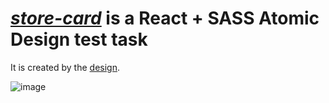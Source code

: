 # [***store-card***](https://store-card.herokuapp.com/) is a React + SASS Atomic Design test task

It is created by the [design](https://www.figma.com/file/NLnVdDJBtI2VpLXIDbYxxv/Test-task?node-id=0%3A1).

![image](https://user-images.githubusercontent.com/31629500/149414945-0e376838-551d-417c-9e91-cb8d806fd996.png)
